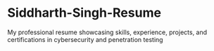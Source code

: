 # Siddharth-Singh-Resume
My professional resume showcasing skills, experience, projects, and certifications in cybersecurity and penetration testing
